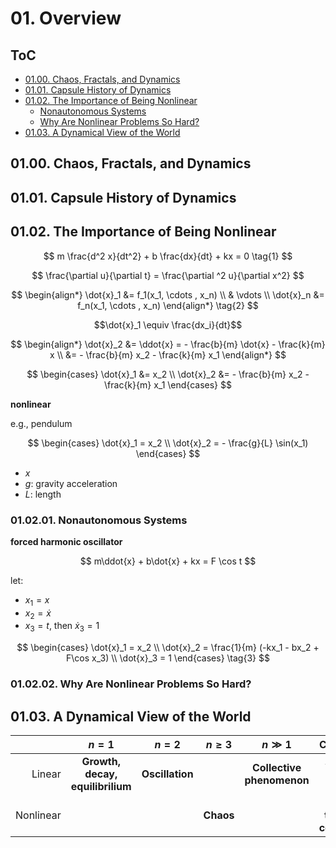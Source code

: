 <!--
Filename: 	note.md
Project: 	/Users/shume/Developer/NLDC/01
Author: 	shumez <https://github.com/shumez>
Created: 	2019-04-29 19:27:6
Modified: 	2019-04-29 19:42:1
-----
Copyright (c) 2019 shumez
-->

# 01. Overview

## ToC

* [01.00. Chaos, Fractals, and Dynamics](#1.0-Chaos,-Fractals,-and-Dynamics)
* [01.01. Capsule History of Dynamics](#1.1-Capsule-History-of-Dynamics)
* [01.02. The Importance of Being Nonlinear](#1.2-The-Importance-of-Being-Nonlinear)
    * [Nonautonomous Systems](#Nonautonomous-Systems)
    * [Why Are Nonlinear Problems So Hard?](#Why-Are-Nonlinear-Problems-So-Hard?)
* [01.03. A Dynamical View of the World](#0103-A-Dynamical-View-of-the-World)


## 01.00. Chaos, Fractals, and Dynamics


## 01.01. Capsule History of Dynamics


## 01.02. The Importance of Being Nonlinear

$$ m \frac{d^2 x}{dt^2} + b \frac{dx}{dt} + kx = 0 \tag{1} $$

$$ \frac{\partial u}{\partial t} = \frac{\partial ^2 u}{\partial x^2} $$

$$
    \begin{align*}
        \dot{x}_1 &= f_1(x_1, \cdots , x_n) \\
        & \vdots \\
        \dot{x}_n &= f_n(x_1, \cdots , x_n)
    \end{align*}
    \tag{2}
$$

$$\dot{x}_1 \equiv \frac{dx_i}{dt}$$

$$
    \begin{align*}
        \dot{x}_2 
        &= \ddot{x} = - \frac{b}{m} \dot{x} - \frac{k}{m} x \\
        &= - \frac{b}{m} x_2 - \frac{k}{m} x_1
    \end{align*}
$$


$$
    \begin{cases}
        \dot{x}_1 &= x_2 \\
        \dot{x}_2 &= - \frac{b}{m} x_2 - \frac{k}{m} x_1
    \end{cases}
$$

**nonlinear**

e.g., pendulum

$$
    \begin{cases}
        \dot{x}_1 = x_2 \\
        \dot{x}_2 = - \frac{g}{L} \sin(x_1)
    \end{cases}
$$

- $x$
- $g$: gravity acceleration
- $L$: length


### 01.02.01. Nonautonomous Systems

**forced harmonic oscillator**

$$ m\ddot{x} + b\dot{x} + kx = F \cos t $$

let:
- $x_1 = x$
- $x_2 = \dot{x}$
- $x_3 = t$, then $\dot{x}_3 = 1$

$$
    \begin{cases}
        \dot{x}_1 = x_2 \\
        \dot{x}_2 = \frac{1}{m} (-kx_1 - bx_2 + F\cos x_3) \\
        \dot{x}_3 = 1
    \end{cases}
    \tag{3}
$$


### 01.02.02. Why Are Nonlinear Problems So Hard?


## 01.03. A Dynamical View of the World


|           | $n=1$ | $n=2$ | $n\ge3$ | $n\gg1$ | Continuum |
|----------:|:-----:|:-----:|:-------:|:-------:|:---------:|
| Linear    | **Growth, decay, equilibrilium** | **Oscillation** | | **Collective phenomenon** | **Waves & pattern** |
| Nonlinear |     |     | **Chaos** | | **Spatio-temporal complexity** |


##

<!-- ref -->

<!-- fig -->

<!-- <style type="text/css">
	img{width: 51%; float: right;}
</style> -->